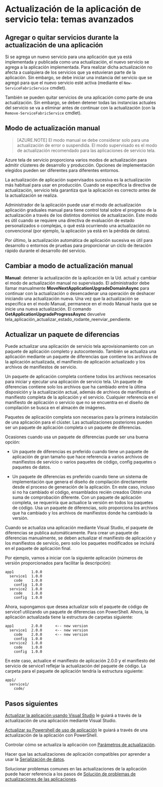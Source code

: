 <properties
   pageTitle="Actualización de la aplicación: temas avanzados | Microsoft Azure"
   description="En este artículo se trata algunos temas avanzados relacionados con la actualización de una aplicación de servicio tela."
   services="service-fabric"
   documentationCenter=".net"
   authors="mani-ramaswamy"
   manager="timlt"
   editor=""/>

<tags
   ms.service="service-fabric"
   ms.devlang="dotnet"
   ms.topic="article"
   ms.tgt_pltfrm="NA"
   ms.workload="NA"
   ms.date="09/14/2016"
   ms.author="subramar"/>

# <a name="service-fabric-application-upgrade-advanced-topics"></a>Actualización de la aplicación de servicio tela: temas avanzados

## <a name="adding-or-removing-services-during-an-application-upgrade"></a>Agregar o quitar servicios durante la actualización de una aplicación

Si se agrega un nuevo servicio para una aplicación que ya está implementada y publicada como una actualización, el nuevo servicio se agrega a la aplicación implementada.  Para realizar dicha actualización no afecta a cualquiera de los servicios que ya estuvieran parte de la aplicación. Sin embargo, se debe iniciar una instancia del servicio que se agregó para que el nuevo servicio esté activa (mediante el `New-ServiceFabricService` cmdlet).

También se pueden quitar servicios de una aplicación como parte de una actualización. Sin embargo, se deben detener todas las instancias actuales del servicio se va a eliminar antes de continuar con la actualización (con la `Remove-ServiceFabricService` cmdlet). 

## <a name="manual-upgrade-mode"></a>Modo de actualización manual

> [AZURE.NOTE]  El modo manual se debe considerar solo para una actualización de error o suspendida. El modo supervisado es el modo de actualización recomendado para las aplicaciones de servicio tela.

Azure tela de servicio proporciona varios modos de actualización para admitir clústeres de desarrollo y producción. Opciones de implementación elegidos pueden ser diferentes para diferentes entornos.

La actualización de aplicación supervisados sucesiva es la actualización más habitual para usar en producción. Cuando se especifica la directiva de actualización, servicio tela garantiza que la aplicación es correcto antes de la actualización se realiza.

 Administrador de la aplicación puede usar el modo de actualización aplicación graduales manual para tiene control total sobre el progreso de la actualización a través de los distintos dominios de actualización. Este modo es útil cuando se requiere una directiva de evaluación de estado personalizados o complejas, o qué está ocurriendo una actualización no convencional (por ejemplo, la aplicación ya está en la pérdida de datos).

Por último, la actualización automática de aplicación sucesiva es útil para desarrollo o entornos de pruebas para proporcionar un ciclo de iteración rápido durante el desarrollo del servicio.

## <a name="change-to-manual-upgrade-mode"></a>Cambiar a modo de actualización manual
**Manual**: detener la actualización de la aplicación en la Ud. actual y cambiar el modo de actualización manual no supervisado. El administrador debe llamar manualmente **MoveNextApplicationUpgradeDomainAsync** para continuar con la actualización o desencadenar una operación de deshacer iniciando una actualización nueva. Una vez que la actualización se especifica en el modo Manual, permanece en el modo Manual hasta que se inicie una nueva actualización. El comando **GetApplicationUpgradeProgressAsync** devuelve tela\_aplicación\_actualizar\_estado\_rodante\_reenviar\_pendiente.

## <a name="upgrade-with-a-diff-package"></a>Actualizar un paquete de diferencias

Puede actualizar una aplicación de servicio tela aprovisionamiento con un paquete de aplicación completo y autocontenido. También se actualiza una aplicación mediante un paquete de diferencias que contiene los archivos de la aplicación actualizada, el manifiesto de aplicación actualizado y los archivos de manifiestos de servicio.

Un paquete de aplicación completa contiene todos los archivos necesarios para iniciar y ejecutar una aplicación de servicio tela. Un paquete de diferencias contiene solo los archivos que ha cambiado entre la última disposición y la actualización actual, además de archivos de manifiestos el manifiesto completa de la aplicación y el servicio. Cualquier referencia en el manifiesto de aplicación o servicio que no se encuentra en el diseño de compilación se busca en el almacén de imágenes.

Paquetes de aplicación completa son necesarios para la primera instalación de una aplicación para el clúster. Las actualizaciones posteriores pueden ser un paquete de aplicación completa o un paquete de diferencias.

Ocasiones cuando usa un paquete de diferencias puede ser una buena opción:

* Un paquete de diferencias es preferido cuando tiene un paquete de aplicación de gran tamaño que hace referencia a varios archivos de manifiestos de servicio o varios paquetes de código, config paquetes o paquetes de datos.

* Un paquete de diferencias es preferido cuando tiene un sistema de implementación que genera el diseño de compilación directamente desde el proceso de generación de la aplicación. En este caso, incluso si no ha cambiado el código, ensamblados recién creados Obtén una suma de comprobación diferente. Con un paquete de aplicación completa, se requeriría que actualice la versión en todos los paquetes de código. Usa un paquete de diferencias, solo proporciona los archivos que ha cambiado y los archivos de manifiestos donde ha cambiado la versión.

Cuando se actualiza una aplicación mediante Visual Studio, el paquete de diferencias se publica automáticamente. Para crear un paquete de diferencias manualmente, se deben actualizar el manifiesto de aplicación y los manifiestos de servicio, pero solo los paquetes modificados se incluirá en el paquete de aplicación final. 

Por ejemplo, vamos a iniciar con la siguiente aplicación (números de versión proporcionados para facilitar la descripción):

```text
app1        1.0.0
  service1  1.0.0
    code    1.0.0
    config  1.0.0
  service2  1.0.0
    code    1.0.0
    config  1.0.0
```

Ahora, supongamos que desea actualizar solo el paquete de código de service1 utilizando un paquete de diferencias con PowerShell. Ahora, la aplicación actualizada tiene la estructura de carpetas siguiente:

```text
app1        2.0.0      <-- new version
  service1  2.0.0      <-- new version
    code    2.0.0      <-- new version
    config  1.0.0
  service2  1.0.0
    code    1.0.0
    config  1.0.0
```

En este caso, actualice el manifiesto de aplicación 2.0.0 y el manifiesto del servicio de service1 reflejar la actualización del paquete de código. La carpeta para el paquete de aplicación tendría la estructura siguiente:

```text
app1/
  service1/
    code/
```

## <a name="next-steps"></a>Pasos siguientes

[Actualizar la aplicación usando Visual Studio](service-fabric-application-upgrade-tutorial.md) le guiará a través de la actualización de una aplicación mediante Visual Studio.

[Actualizar su Powershell de uso de aplicación](service-fabric-application-upgrade-tutorial-powershell.md) le guiará a través de una actualización de la aplicación con PowerShell.

Controlar cómo se actualiza la aplicación con [Parámetros de actualización](service-fabric-application-upgrade-parameters.md).

Hacer que las actualizaciones de aplicación compatibles por aprender a usar la [Serialización de datos](service-fabric-application-upgrade-data-serialization.md).

Solucionar problemas comunes en las actualizaciones de la aplicación puede hacer referencia a los pasos de [Solución de problemas de actualizaciones de las aplicaciones](service-fabric-application-upgrade-troubleshooting.md).
 
